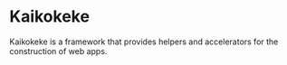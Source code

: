 # Kaikokeke

Kaikokeke is a framework that provides helpers and accelerators for the construction of web apps.
